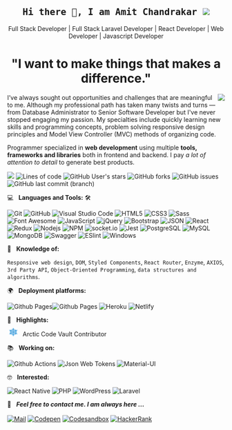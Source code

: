 <h2 align='center'><samp><strong>Hi there 👋, I am Amit Chandrakar <img src="https://media.giphy.com/media/WUlplcMpOCEmTGBtBW/giphy.gif" width="30"></strong></samp></h2>

<p align='center'>Full Stack Developer | Full Stack Laravel Developer | React Developer | Web Developer | Javascript Developer</p>

<h1 align="center"> "I want to make things that makes a difference."</h1>

<img align="right" src="https://github-readme-stats.vercel.app/api?username=amitchandrakar&&show_icons=true&title_color=ffffff&icon_color=blue&text_color=daf7dc&bg_color=151515">



<p align='left' text-align='justify'> I’ve always sought out opportunities and challenges that are meaningful to me. Although my professional path has taken many twists and turns — from Database Administrator to Senior Software Developer but I've never stopped engaging my passion. My specialties include quickly learning new skills and programming concepts, problem solving responsive design principles and Model View Controller (MVC) methods of organizing code.
</p>

Programmer specialized in **web development** using multiple **tools, frameworks and libraries** both in frontend and backend. I pay *a lot of attention to detail* to generate best products.


![](https://komarev.com/ghpvc/?username=amitchandrakar&color=blue)
![Lines of code](https://img.shields.io/tokei/lines/github/amitchandrakar/first-git-program)
![GitHub User's stars](https://img.shields.io/github/stars/amitchandrakar?logo=appveyor)
![GitHub forks](https://img.shields.io/github/forks/amitchandrakar/first-git-program)
![GitHub issues](https://img.shields.io/github/issues/amitchandrakar/first-git-program?color=blue)
![GitHub last commit (branch)](https://img.shields.io/github/last-commit/amitchandrakar/first-git-program/master?color=blue)

💻 &nbsp; **Languages and Tools:** 🛠️<br>

![Git](https://img.shields.io/badge/-Git-000000?style=flat&logo=git&logoColor=F05032&labelColor=ffffff)
![GitHub](https://img.shields.io/badge/-GitHub-000000?style=flat&logo=github&logoColor=000000&labelColor=ffffff)
![Visual Studio Code](https://img.shields.io/badge/-VSCode-000000?style=flat&logo=visual-studio-code&labelColor=007ACC)
![HTML5](https://img.shields.io/badge/-HTML5-000000?style=flat&logo=html5&logoColor=ffffff&labelColor=E34F26)
![CSS3](https://img.shields.io/badge/-CSS3-000000?style=flat&logo=css3&logoColor=ffffff&labelColor=1572B6) 
![Sass](https://img.shields.io/badge/-Sass-000000?style=flat&logo=sass&logoColor=ffffff&labelColor=%23CC6699)
![Font Awesome](https://img.shields.io/badge/-font%20awesome-000000?style=flat&logo=font-awesome&logoColor=339AF0&labelColor=ffffff)
![JavaScript](https://img.shields.io/badge/-JavaScript-000000?style=flat&logo=javascript)
![jQuery](https://img.shields.io/badge/-jQuery-000000?style=flat&logo=jQuery&logoColor=0769AD&labelColor=ffffff)
![Bootstrap](https://img.shields.io/badge/-Bootstrap-000000?style=flat&logo=bootstrap&logoColor=ffffff&labelColor=563D7C)
![JSON](https://img.shields.io/badge/-JSON-000000?style=flat&logo=JSON&logoColor=000000&labelColor=ffffff)
![React](https://img.shields.io/badge/-React-000000?style=flat&logo=react)
![Redux](https://img.shields.io/badge/-Redux-000000?style=flat&logo=redux&logoColor=764ABC&labelColor=ffffff)
![Nodejs](https://img.shields.io/badge/-Nodejs-000000?style=flat&logo=Node.js)
![NPM](https://img.shields.io/badge/-npm-000000?style=flat&logo=npm&labelColor=ffffff)
![socket.io](https://img.shields.io/badge/-Socket.Io-000000?style=flat&logo=socket.io&logoColor=000000&labelColor=ffffff)
![Jest](https://img.shields.io/badge/-Jest-000000?style=flat&logo=Jest&logoColor=C21325&labelColor=ffffff)
![PostgreSQL](https://img.shields.io/badge/-PostgreSQL-000000?style=flat&logo=postgresql&logoColor=ffffff&labelColor=336791)
![MySQL](https://img.shields.io/badge/-MySQL-000000?style=flat&logo=mysql&labelColor=ffffff)
![MongoDB](https://img.shields.io/badge/-MongoDB-000000?style=flat&logo=mongodb&labelColor=ffffff)
![Swagger](https://img.shields.io/badge/-Swagger-000000?style=flat&logo=swagger)
![ESlint](https://img.shields.io/badge/-ESlint-000000?style=flat&logo=ESlint&labelColor=4B32C3)
![Windows](https://img.shields.io/badge/-Windows-000000?style=flat&logo=windows&logoColor=ffffff&labelColor=0078D6)


🧐 &nbsp; **Knowledge of:**<br>

`Responsive web design`, `DOM`, `Styled Components`, `React Router`, `Enzyme`, `AXIOS`, `3rd Party API`, `Object-Oriented Programming`, `data structures and algorithms`.


🌍 &nbsp; **Deployment platforms:**<br>

<img alt="Github Pages" width="20px" height="20px" src="https://techcrunch.com/wp-content/uploads/2010/07/github-logo.png" />![Github Pages](https://img.shields.io/badge/-Github%20Pages-000000?style=flat&logo=github-pages) ![Heroku](https://img.shields.io/badge/-Heroku-000000?style=flat&logo=heroku&labelColor=430098) ![Netlify](https://img.shields.io/badge/-Netlify-000000?style=flat&logo=netlify&labelColor=000000)


🚩 &nbsp; **Highlights:** <br>
&nbsp;<img src='https://raw.githubusercontent.com/acervenky/animated-github-badges/master/assets/acbadge.gif' style="margin-top: 10px;" width="20px" height="20px">&nbsp;&nbsp;&nbsp;<span>Arctic Code Vault Contributor</span>


📚 &nbsp;  **Working on:** <br>

![Github Actions](https://img.shields.io/badge/-Github%20Actions-000000?style=flat&logo=github-actions&logoColor=2088FF&labelColor=ffffff)
![Json Web Tokens](https://img.shields.io/badge/-Json%20Web%20Tokens-000000?style=flat&logo=json-web-tokens&logoColor=ffffff&labelColor=000000)
![Material-UI](https://img.shields.io/badge/-Material%20UI-000000?style=flat&logo=Material%20UI&logoColor=ffffff&labelColor=0081CB)


🤓 &nbsp; **Interested:** <br>

![React Native](https://img.shields.io/badge/-React%20Native-000000?style=flat&logo=react&labelColor=000000)
![PHP](https://img.shields.io/badge/-PHP-000000?style=flat&logo=PHP&logoColor=5466b8&labelColor=ffffff)
![WordPress](https://img.shields.io/badge/-WordPress-000000?style=flat&logo=wordpress&labelColor=21759B)
![Laravel](https://img.shields.io/badge/-Laravel-000000?style=flat&logo=laravel&logoColor=ffffff&labelColor=FF2D20)


📝 &nbsp; ***Feel free to contact me. I am always here ...***
<br>
<br>
[![Mail](https://img.shields.io/badge/Hotmail-amitchandrakar@gmail.com-blue?logo=Gmail&logoColor=blue&labelColor=black)](mailto:amitchandrakar@gmail.com)
[![Codepen](https://img.shields.io/badge/Codepen-Amit%20Chandrakar-gray?logo=codepen&logoColor=blue&labelColor=black)](https://codepen.io/amit-codepen)
[![Codesandbox](https://img.shields.io/badge/Codesandbox-Amit%20Chandrakar-gray?logo=codesandbox&logoColor=blue&labelColor=black)](https://codesandbox.io/u/amitchandrakar)
[![HackerRank](https://img.shields.io/badge/HackerRank-Amit%20Chandrakar-brightgreen?logo=HackerRank&logoColor=blue&labelColor=black)](https://www.hackerrank.com/amitchandrakar01)
